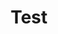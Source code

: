 ---
title: "Test"
passing_percentage: 70
questions:
    - id: "q1"
      text: "What is Continuous Integration (CI)?"
      type: "single-answer"
      marks: 2
      options:
        - id: "a"
          text: "A practice where developers merge their changes back to the main branch as often as possible, preferably multiple times a day"
          is_correct: true
        - id: "b"
          text: "The manual process of validating and deploying code changes"
        - id: "c"
          text: "A process where code changes are automatically deployed to production without testing"
        - id: "d"
          text: "A type of software that prevents developers from making frequent code changes"

    - id: "q2"
      text: "Which of the following is a primary benefit of Continuous Delivery (CD)?"
      type: "single-answer"
      marks: 2
      options:
        - id: "a"
          text: "Increased deployment complexity"
        - id: "b"
          text: "Longer time to market"
        - id: "c"
          text: "Higher software quality and reduced deployment risk"
          is_correct: true
        - id: "d"
          text: "Increased manual testing"


    - id: "q3"
      text: "What tool is commonly used for implementing CI/CD pipelines?"
      type: "single-answer"
      marks: 2
      options:
        - id: "a"
          text: "Git"
        - id: "b"
          text: "Jenkins"
          is_correct: true
        - id: "c"
          text: "Kubernetes"
        - id: "d"
          text: "Docker"
    
    - id: "q4"
      text: "In the context of CI/CD, what does a pipeline typically consist of?"
      type: "single-answer"
      marks: 2
      options:
        - id: "a"
          text: "A series of manual review processes"
        - id: "b"
          text: "A single, large deployment step"
        - id: "c"
          text: "A set of automated processes for software delivery, including building, testing, and deploying code"
          is_correct: true
        - id: "d"
          text: "A physical pipe that transfers data from one server to another"

layout: "test"
type: "test"
---
